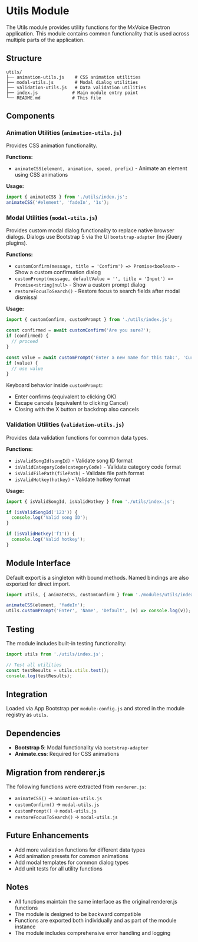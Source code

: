 # Utils Module

The Utils module provides utility functions for the MxVoice Electron application. This module contains common functionality that is used across multiple parts of the application.

## Structure

```
utils/
├── animation-utils.js    # CSS animation utilities
├── modal-utils.js        # Modal dialog utilities
├── validation-utils.js   # Data validation utilities
├── index.js             # Main module entry point
└── README.md            # This file
```

## Components

### Animation Utilities (`animation-utils.js`)

Provides CSS animation functionality.

**Functions:**
- `animateCSS(element, animation, speed, prefix)` - Animate an element using CSS animations

**Usage:**
```javascript
import { animateCSS } from './utils/index.js';
animateCSS('#element', 'fadeIn', '1s');
```

### Modal Utilities (`modal-utils.js`)

Provides custom modal dialog functionality to replace native browser dialogs.
Dialogs use Bootstrap 5 via the UI `bootstrap-adapter` (no jQuery plugins).

**Functions:**
- `customConfirm(message, title = 'Confirm') => Promise<boolean>` - Show a custom confirmation dialog
- `customPrompt(message, defaultValue = '', title = 'Input') => Promise<string|null>` - Show a custom prompt dialog
- `restoreFocusToSearch()` - Restore focus to search fields after modal dismissal

**Usage:**
```javascript
import { customConfirm, customPrompt } from './utils/index.js';

const confirmed = await customConfirm('Are you sure?');
if (confirmed) {
  // proceed
}

const value = await customPrompt('Enter a new name for this tab:', 'Current Name', 'Rename Tab');
if (value) {
  // use value
}
```

Keyboard behavior inside `customPrompt`:
- Enter confirms (equivalent to clicking OK)
- Escape cancels (equivalent to clicking Cancel)
- Closing with the X button or backdrop also cancels

### Validation Utilities (`validation-utils.js`)

Provides data validation functions for common data types.

**Functions:**
- `isValidSongId(songId)` - Validate song ID format
- `isValidCategoryCode(categoryCode)` - Validate category code format
- `isValidFilePath(filePath)` - Validate file path format
- `isValidHotkey(hotkey)` - Validate hotkey format

**Usage:**
```javascript
import { isValidSongId, isValidHotkey } from './utils/index.js';

if (isValidSongId('123')) {
  console.log('Valid song ID');
}

if (isValidHotkey('f1')) {
  console.log('Valid hotkey');
}
```

## Module Interface

Default export is a singleton with bound methods. Named bindings are also exported for direct import.

```javascript
import utils, { animateCSS, customConfirm } from './modules/utils/index.js';

animateCSS(element, 'fadeIn');
utils.customPrompt('Enter', 'Name', 'Default', (v) => console.log(v));
```

## Testing

The module includes built-in testing functionality:

```javascript
import utils from './utils/index.js';

// Test all utilities
const testResults = utils.utils.test();
console.log(testResults);
```

## Integration
Loaded via App Bootstrap per `module-config.js` and stored in the module registry as `utils`.

## Dependencies

- **Bootstrap 5**: Modal functionality via `bootstrap-adapter`
- **Animate.css**: Required for CSS animations

## Migration from renderer.js

The following functions were extracted from `renderer.js`:

- `animateCSS()` → `animation-utils.js`
- `customConfirm()` → `modal-utils.js`
- `customPrompt()` → `modal-utils.js`
- `restoreFocusToSearch()` → `modal-utils.js`

## Future Enhancements

- Add more validation functions for different data types
- Add animation presets for common animations
- Add modal templates for common dialog types
- Add unit tests for all utility functions

## Notes

- All functions maintain the same interface as the original renderer.js functions
- The module is designed to be backward compatible
- Functions are exported both individually and as part of the module instance
- The module includes comprehensive error handling and logging 